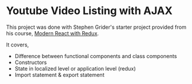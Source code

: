 # Youtube Video Listing with AJAX

This project was done with Stephen Grider's starter project provided from his course, [Modern React with Redux](https://udemy.com/react-redux).

It covers,
* Difference between functional components and class components
* Constructors
* State in localized level or application level (redux)
* Import statement & export statement
